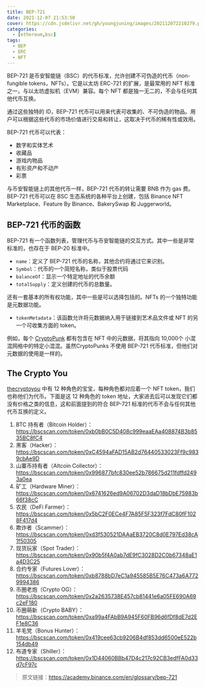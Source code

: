 ```yaml
---
title: BEP-721
date: 2021-12-07 21:53:50
cover: https://cdn.jsdelivr.net/gh/youngjuning/images/202112072210279.png
categories:
  - [ethereum,bsc]
tags:
  - BEP
  - ERC
  - NFT
---
```


BEP-721 是币安智能链（BSC）的代币标准，允许创建不可伪造的代币（non-fungible tokens，NFTs）。它是以太坊 ERC-721 的扩展，是最常用的 NFT 标准之一，与以太坊虚拟机（EVM）兼容。每个 NFT 都是独一无二的，不会与任何其他代币互换。

通过这些独特的 ID，BEP-721 代币可以用来代表可收集的、不可伪造的物品。用户可以根据这些代币的市场价值进行交易和转让，这取决于代币的稀有性或效用。

BEP-721 代币可以代表：

- 数字和实体艺术
- 收藏品
- 游戏内物品
- 有形资产和不动产
- 彩票

与币安智能链上的其他代币一样，BEP-721 代币的转让需要 BNB 作为 gas 费。BEP-721 代币可以在 BSC 生态系统的各种平台上创建，包括 Binance NFT Marketplace、Feature By Binance、BakerySwap 和 Juggerworld。

## BEP-721 代币的函数

BEP-721 有一个函数列表，管理代币与币安智能链的交互方式。其中一些是非常标准的，也存在于 BEP-20 标准中。

- `name`：定义了 BEP-721 代币的名称，其他合约将通过它来识别。
- `Symbol`：代币的一个简短名称，类似于股票代码
- `balanceOf`：显示一个特定地址的代币余额
- `totalSupply`：定义创建的代币的总数量。

还有一套基本的所有权功能，其中一些是可以选择包括的。NFTs 的一个独特功能是元数据功能。

- `tokenMetadata`：该函数允许将元数据纳入用于链接到艺术品文件或 NFT 的另一个可收集方面的 token。

例如，每个 [CryptoPunk](https://academy.binance.com/en/articles/what-are-cryptopunks) 都有包含在 NFT 中的元数据，将其指向 10,000个 小混混网格中的特定小混混。虽然CryptoPunks 不使用 BEP-721 代币标准，但他们对元数据的使用是一样的。

## The Crypto You

[thecryptoyou](https://thecryptoyou.io/game?ref=nke9fgegmlnvvg6is1ak7zx35ut8n4a) 中有 12 种角色的宝宝，每种角色都对应着一个 NFT token，我们也称他们为代币。下面是这 12 种角色的 token 地址，大家进去后可以发现它们都没有价格之类的信息，这和前面提到的符合 BEP-721 标准的代币不会与任何其他代币互换的定义。

1. BTC 持有者（Bitcoin Holder）：https://bscscan.com/token/0xb0bB0C5D408c999eaaEAa408874B3b8535BC8fC4
1. 黑客（Hacker）：https://bscscan.com/token/0xC4594aFAD15AB2d76440533023Ff9c9839cbAe9D
1. 山寨币持有者（Altcoin Collector）：https://bscscan.com/token/0x996877bfc830ee52b786675d211fdffd2493a0ea
1. 矿工（Hardware Miner）：https://bscscan.com/token/0x6741626ed9A06702D3daD18bDbE75983b66f38cC
1. 农民（DeFi Farmer）：https://bscscan.com/token/0x5bC2F0ECe4F7A85F5F323f7FdC80fF1028F417d4
1. 欺诈者（Scammer）：https://bscscan.com/token/0xd3f530521DAAaEB3720C8d0E797Ed38cA1f50305
1. 现货玩家（Spot Trader）：https://bscscan.com/token/0x90b5f4A0ab7dE9fC3028D2C0b67348aE1a4D3C25
1. 合约专家（Futures Lover）：https://bscscan.com/token/0xb8788bD7eC1a945585B5E76C473a6A7729994386
1. 币圈老炮（Crypto OG）：https://bscscan.com/token/0x2a2635738E457cb81441e6a05FE690A69c2eF180
1. 币圈萌新（Crypto BABY）：https://bscscan.com/token/0xa99a4FAbB9A945F60FB96d6fDf8dE7d2EF1e8C36
1. 羊毛党（Bonus Hunter）：https://bscscan.com/token/0x419cee63cb9206B4df853dd6500eE522b154db49
1. 布道专家（Shiller）：https://bscscan.com/token/0x1D44060BBb47D4c217c92CB3edfFA0d33d7cF97c


> 原文链接：https://academy.binance.com/en/glossary/bep-721
